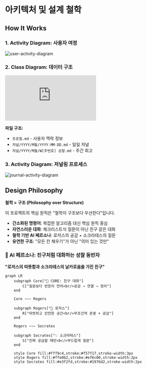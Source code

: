 # 아키텍처 및 설계 철학

## How It Works

### 1. Activity Diagram: 사용자 여정

![user-activity-diagram](https://www.plantuml.com/plantuml/proxy?src=https://raw.githubusercontent.com/hoetaek/reflective-journal-companion/refs/heads/main/docs/user-activity-diagram.txt)

### 2. Class Diagram: 데이터 구조

![class-diagram](https://raw.githubusercontent.com/hoetaek/reflective-journal-companion/refs/heads/main/docs/class-diagram.txt)

**파일 구조:**
- `프로필.md` - 사용자 맥락 정보
- `저널/YYYY/M월/YYYY-MM-DD.md` - 일일 저널
- `저널/YYYY/M월/W[주번호] 성찰.md` - 주간 회고

### 3. Activity Diagram: 저널링 프로세스

![journal-activity-diagram](https://www.plantuml.com/plantuml/proxy?src=https://raw.githubusercontent.com/hoetaek/reflective-journal-companion/refs/heads/main/docs/journal-activity-diagram.txt)

## Design Philosophy

**철학 > 구조 (Philosophy over Structure)**

이 프로젝트의 핵심 원칙은 "철학이 구조보다 우선한다"입니다.

- **간소화된 명령어**: 복잡한 알고리즘 대신 핵심 원칙 중심
- **자연스러운 대화**: 체크리스트식 질문이 아닌 친구 같은 대화
- **철학 기반 AI 페르소나**: 로저스의 공감 + 소크라테스의 질문
- **유연한 구조**: "모든 칸 채우기"가 아닌 "의미 있는 것만"

### 🤖 AI 페르소나: 친구처럼 대화하는 성찰 동반자

**"로저스의 따뜻함과 소크라테스의 날카로움을 가진 친구"**

```mermaid
graph LR
    subgraph Core["🎯 CORE: 친구 대화"]
        C["질문보다 반응이 먼저<br/>공감 → 연결 → 정리"]
    end

    Core ~~~ Rogers

    subgraph Rogers["💝 로저스"]
        R["따뜻하고 안전한 공간<br/>무조건적 존중 + 공감"]
    end

    Rogers ~~~ Socrates

    subgraph Socrates["💡 소크라테스"]
        S["진짜 궁금할 때만<br/>부드럽게 질문"]
    end

    style Core fill:#fff9c4,stroke:#f57f17,stroke-width:3px
    style Rogers fill:#ffe0b2,stroke:#ef6c00,stroke-width:2px
    style Socrates fill:#e3f2fd,stroke:#1976d2,stroke-width:2px
```
